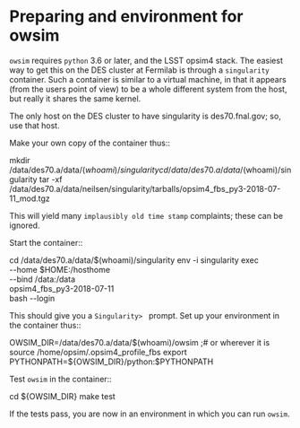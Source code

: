 # Preparing and environment for owsim

``owsim`` requires ``python`` 3.6 or later, and the LSST opsim4
stack. The easiest way to get this on the DES cluster at Fermilab is
through a ``singularity`` container. Such a container is similar to a
virtual machine, in that it appears (from the users point of view) to
be a whole different system from the host, but really it shares the
same kernel.

The only host on the DES cluster to have singularity is
des70.fnal.gov; so, use that host.

Make your own copy of the container thus::

  mkdir /data/des70.a/data/$(whoami)/singularity
  cd /data/des70.a/data/$(whoami)/singularity
  tar -xf /data/des70.a/data/neilsen/singularity/tarballs/opsim4_fbs_py3-2018-07-11_mod.tgz

This will yield many ``implausibly old time stamp`` complaints; these
can be ignored.

Start the container::

  cd /data/des70.a/data/$(whoami)/singularity
  env -i singularity exec \
    --home $HOME:/hosthome \
    --bind /data:/data \
    opsim4_fbs_py3-2018-07-11 \
    bash --login

This should give you a ``Singularity> `` prompt. Set up your
environment in the container thus::

  OWSIM_DIR=/data/des70.a/data/$(whoami)/owsim ;# or wherever it is
  source /home/opsim/.opsim4_profile_fbs
  export PYTHONPATH=${OWSIM_DIR}/python:$PYTHONPATH

Test ``owsim`` in the container::

  cd ${OWSIM_DIR}
  make test

If the tests pass, you are now in an environment in which you can run
``owsim``.